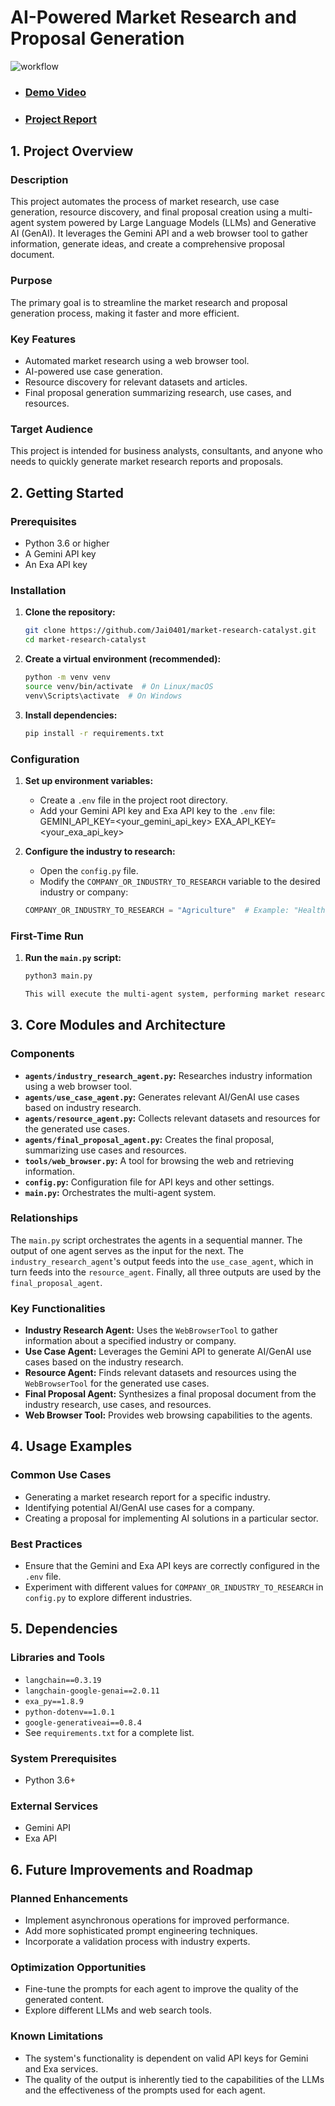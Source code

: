 # AI-Powered Market Research and Proposal Generation

![workflow](workflow.png)
- ### [Demo Video](https://drive.google.com/file/d/1T4VASEsHrqYaLdABuf5HuEFNpaX6WT2p/view?usp=sharing)
- ### [Project Report](https://github.com/Jai0401/market-research-catalyst/blob/main/project-report.md)

## 1. Project Overview

### Description
This project automates the process of market research, use case generation, resource discovery, and final proposal creation using a multi-agent system powered by Large Language Models (LLMs) and Generative AI (GenAI). It leverages the Gemini API and a web browser tool to gather information, generate ideas, and create a comprehensive proposal document.

### Purpose
The primary goal is to streamline the market research and proposal generation process, making it faster and more efficient.

### Key Features
*   Automated market research using a web browser tool.
*   AI-powered use case generation.
*   Resource discovery for relevant datasets and articles.
*   Final proposal generation summarizing research, use cases, and resources.

### Target Audience
This project is intended for business analysts, consultants, and anyone who needs to quickly generate market research reports and proposals.

## 2. Getting Started

### Prerequisites
*   Python 3.6 or higher
*   A Gemini API key
*   An Exa API key

### Installation
1.  **Clone the repository:**
    ```bash
    git clone https://github.com/Jai0401/market-research-catalyst.git
    cd market-research-catalyst
    
2.  **Create a virtual environment (recommended):**
    ```bash
    python -m venv venv
    source venv/bin/activate  # On Linux/macOS
    venv\Scripts\activate  # On Windows
    
3.  **Install dependencies:**
    ```bash
    pip install -r requirements.txt
    
### Configuration
1.  **Set up environment variables:**
    *   Create a `.env` file in the project root directory.
    *   Add your Gemini API key and Exa API key to the `.env` file:
        GEMINI_API_KEY=<your_gemini_api_key>
    EXA_API_KEY=<your_exa_api_key>
    
2.  **Configure the industry to research:**
    *   Open the `config.py` file.
    *   Modify the `COMPANY_OR_INDUSTRY_TO_RESEARCH` variable to the desired industry or company:
    ```python
    COMPANY_OR_INDUSTRY_TO_RESEARCH = "Agriculture"  # Example: "Healthcare"
    
### First-Time Run
1.  **Run the `main.py` script:**
    ```bash
    python3 main.py
    
    This will execute the multi-agent system, performing market research, generating use cases, collecting resources, and creating the final proposal. The outputs will be saved in the `output` directory.

## 3. Core Modules and Architecture

### Components
*   **`agents/industry_research_agent.py`:** Researches industry information using a web browser tool.
*   **`agents/use_case_agent.py`:** Generates relevant AI/GenAI use cases based on industry research.
*   **`agents/resource_agent.py`:** Collects relevant datasets and resources for the generated use cases.
*   **`agents/final_proposal_agent.py`:** Creates the final proposal, summarizing use cases and resources.
*   **`tools/web_browser.py`:** A tool for browsing the web and retrieving information.
*   **`config.py`:** Configuration file for API keys and other settings.
*   **`main.py`:** Orchestrates the multi-agent system.

### Relationships
The `main.py` script orchestrates the agents in a sequential manner. The output of one agent serves as the input for the next.  The `industry_research_agent`'s output feeds into the `use_case_agent`, which in turn feeds into the `resource_agent`. Finally, all three outputs are used by the `final_proposal_agent`.

### Key Functionalities
*   **Industry Research Agent:** Uses the `WebBrowserTool` to gather information about a specified industry or company.
*   **Use Case Agent:** Leverages the Gemini API to generate AI/GenAI use cases based on the industry research.
*   **Resource Agent:** Finds relevant datasets and resources using the `WebBrowserTool` for the generated use cases.
*   **Final Proposal Agent:** Synthesizes a final proposal document from the industry research, use cases, and resources.
*   **Web Browser Tool:** Provides web browsing capabilities to the agents.

## 4. Usage Examples

### Common Use Cases
*   Generating a market research report for a specific industry.
*   Identifying potential AI/GenAI use cases for a company.
*   Creating a proposal for implementing AI solutions in a particular sector.

### Best Practices
*   Ensure that the Gemini and Exa API keys are correctly configured in the `.env` file.
*   Experiment with different values for `COMPANY_OR_INDUSTRY_TO_RESEARCH` in `config.py` to explore different industries.

## 5. Dependencies

### Libraries and Tools
*   `langchain==0.3.19`
*   `langchain-google-genai==2.0.11`
*   `exa_py==1.8.9`
*   `python-dotenv==1.0.1`
*   `google-generativeai==0.8.4`
*   See `requirements.txt` for a complete list.

### System Prerequisites
*   Python 3.6+

### External Services
*   Gemini API
*   Exa API

## 6. Future Improvements and Roadmap

### Planned Enhancements
*   Implement asynchronous operations for improved performance.
*   Add more sophisticated prompt engineering techniques.
*   Incorporate a validation process with industry experts.

### Optimization Opportunities
*   Fine-tune the prompts for each agent to improve the quality of the generated content.
*   Explore different LLMs and web search tools.

### Known Limitations
*   The system's functionality is dependent on valid API keys for Gemini and Exa services.
*   The quality of the output is inherently tied to the capabilities of the LLMs and the effectiveness of the prompts used for each agent.
```
